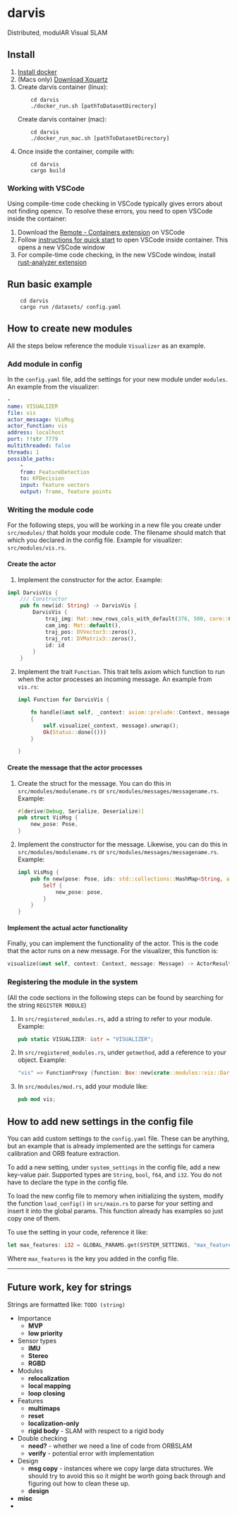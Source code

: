 # darvis
Distributed, modulAR Visual SLAM

## Install
1. [Install docker](https://docs.docker.com/get-docker/)
2. (Macs only) [Download Xquartz](https://www.xquartz.org/) 
3. Create darvis container (linux):
    ```
        cd darvis
        ./docker_run.sh [pathToDatasetDirectory]
    ```
    Create darvis container (mac):
    ```
        cd darvis
        ./docker_run_mac.sh [pathToDatasetDirectory]
    ```
4. Once inside the container, compile with:
    ```
        cd darvis
        cargo build
    ```

### Working with VSCode
Using compile-time code checking in VSCode typically gives errors about not finding opencv. To resolve these errors, you need to open VSCode inside the container:
1. Download the [Remote - Containers extension](https://marketplace.visualstudio.com/items?itemName=ms-vscode-remote.remote-containers) on VSCode
2. Follow [instructions for quick start](https://code.visualstudio.com/docs/remote/containers#_quick-start-open-an-existing-folder-in-a-container) to open VSCode inside container. This opens a new VSCode window
3. For compile-time code checking, in the new VSCode window, install [rust-analyzer extension](https://marketplace.visualstudio.com/items?itemName=matklad.rust-analyzer) 

## Run basic example
```
    cd darvis
    cargo run /datasets/ config.yaml
```

## How to create new modules

All the steps below reference the module ``Visualizer`` as an example.

### Add module in config
In the ``config.yaml`` file, add the settings for your new module under ``modules``. An example from the visualizer:

```yaml
-
name: VISUALIZER
file: vis
actor_message: VisMsg
actor_function: vis
address: localhost
port: !!str 7779
multithreaded: false
threads: 1
possible_paths:
    -
    from: FeatureDetection
    to: KFDecision
    input: feature vectors
    output: frame, feature points
```

### Writing the module code
For the following steps, you will be working in a new file you create under ``src/modules/`` that holds your module code. The filename should match that which you declared in the config file. Example for visualizer: ``src/modules/vis.rs``.

#### Create the actor
1. Implement the constructor for the actor. Example:
```Rust
impl DarvisVis {
    /// Constructor
    pub fn new(id: String) -> DarvisVis {
        DarvisVis {
            traj_img: Mat::new_rows_cols_with_default(376, 500, core::CV_8UC3, core::Scalar::all(0.0)).unwrap(),
            cam_img: Mat::default(),
            traj_pos: DVVector3::zeros(),
            traj_rot: DVMatrix3::zeros(),
            id: id
        }
    }
```
2. Implement the trait ``Function``. This trait tells axiom which function to run when the actor processes an incoming message. An example from ``vis.rs``:
    ```Rust
    impl Function for DarvisVis {

        fn handle(&mut self, _context: axiom::prelude::Context, message: Message) -> ActorResult<()>
        {
            self.visualize(_context, message).unwrap();
            Ok(Status::done(()))
        }

    }
    ```

#### Create the message that the actor processes
1. Create the struct for the message. You can do this in ``src/modules/modulename.rs`` or ``src/modules/messages/messagename.rs``. Example:
    ```Rust
    #[derive(Debug, Serialize, Deserialize)]
    pub struct VisMsg {
        new_pose: Pose,
    }
    ```
3. Implement the constructor for the message. Likewise, you can do this in ``src/modules/modulename.rs`` or ``src/modules/messages/messagename.rs``. Example:
    ```Rust
    impl VisMsg {
        pub fn new(pose: Pose, ids: std::collections::HashMap<String, axiom::actors::Aid>) -> Self {
            Self {
                new_pose: pose,
            }
        }
    }
    ```

#### Implement the actual actor functionality
Finally, you can implement the functionality of the actor. This is the code that the actor runs on a new message. For the visualizer, this function is:
```Rust
visualize(&mut self, context: Context, message: Message) -> ActorResult<()>
```

### Registering the module in the system
(All the code sections in the following steps can be found by searching for the string ``REGISTER MODULE``)
1. In ``src/registered_modules.rs``, add a string to refer to your module. Example:
    ```Rust
    pub static VISUALIZER: &str = "VISUALIZER";
    ```
2. In ``src/registered_modules.rs``, under ``getmethod``, add a reference to your object. Example: 
    ```Rust
    "vis" => FunctionProxy {function: Box::new(crate::modules::vis::DarvisVis::new(id.clone()))}
    ```
3. In ``src/modules/mod.rs``, add your module like:
    ```Rust
    pub mod vis;
    ```

## How to add new settings in the config file
You can add custom settings to the ``config.yaml`` file. These can be anything, but an example that is already implemented are the settings for camera calibration and ORB feature extraction.

To add a new setting, under ``system_settings`` in the config file, add a new key-value pair. Supported types are ``String``, ``bool``, ``f64``, and ``i32``. You do not have to declare the type in the config file.

To load the new config file to memory when initializing the system, modify the function ``load_config()`` in ``src/main.rs`` to parse for your setting and insert it into the global params. This function already has examples so just copy one of them.

To use the setting in your code, reference it like:
```Rust
let max_features: i32 = GLOBAL_PARAMS.get(SYSTEM_SETTINGS, "max_features");
```
Where ``max_features`` is the key you added in the config file.

---
## Future work, key for strings

Strings are formatted like: ``TODO (string)``

- Importance
    - **MVP**
    - **low priority**
- Sensor types
    - **IMU**
    - **Stereo**
    - **RGBD**
- Modules
    - **relocalization**
    - **local mapping**
    - **loop closing**
- Features
    - **multimaps**
    - **reset**
    - **localization-only**
    - **rigid body** - SLAM with respect to a rigid body
- Double checking
    - **need?** - whether we need a line of code from ORBSLAM
    - **verify** - potential error with implementation
- Design
    - **msg copy** - instances where we copy large data structures. We should try to avoid this so it might be worth going back through and figuring out how to clean these up.
    - **design**
- **misc**
- 
